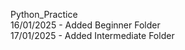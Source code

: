 Python_Practice<br/>
16/01/2025 - Added Beginner Folder<br/>
17/01/2025 - Added Intermediate Folder<br/>
